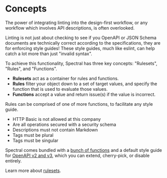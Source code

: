 # Concepts

The power of integrating linting into the design-first workflow, or any workflow which involves API descriptions, is often overlooked.

Linting is not just about checking to see if you OpenAPI or JSON Schema documents are technically correct according to the specifications, they are for enforcing style guides! These style guides, much like eslint, can help catch a lot more than just "invalid syntax".

To achieve this functionality, Spectral has three key concepts: "Rulesets", "Rules", and "Functions".

- **Rulesets** act as a container for rules and functions.
- **Rules** filter your object down to a set of target values, and specify the function that is used to evaluate those values.
- **Functions** accept a value and return issue(s) if the value is incorrect.

Rules can be comprised of one of more functions, to facilitate any style guide.

- HTTP Basic is not allowed at this company
- Are all operations secured with a security schema
- Descriptions must not contain Markdown
- Tags must be plural
- Tags must be singular

Spectral comes bundled with a [bunch of functions](../reference/functions.md) and a default style guide for [OpenAPI v2 and v3](./openapi.md), which you can extend, cherry-pick, or disable entirely. 

Learn more about [rulesets](./rulesets.md). 

